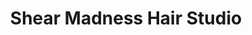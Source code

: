 ---
title: "Shear Madness Hair Studio"
url: /alamosa/shear-madness-hair-studio/
shop: hairdresser
---
